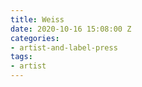 ```yaml
---
title: Weiss
date: 2020-10-16 15:08:00 Z
categories:
- artist-and-label-press
tags:
- artist
---
```


